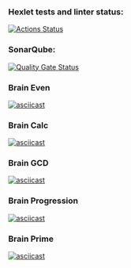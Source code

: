 ### Hexlet tests and linter status:
[![Actions Status](https://github.com/ArtLevel/php-project-45/actions/workflows/hexlet-check.yml/badge.svg)](https://github.com/ArtLevel/php-project-45/actions)

### SonarQube:
[![Quality Gate Status](https://sonarcloud.io/api/project_badges/measure?project=ArtLevel_php-project-45&metric=alert_status)](https://sonarcloud.io/summary/new_code?id=ArtLevel_php-project-45)

### Brain Even
[![asciicast](https://asciinema.org/a/749626.svg)](https://asciinema.org/a/749626)

### Brain Calc
[![asciicast](https://asciinema.org/a/749804.svg)](https://asciinema.org/a/749804)

### Brain GCD
[![asciicast](https://asciinema.org/a/749805.svg)](https://asciinema.org/a/749805)

### Brain Progression
[![asciicast](https://asciinema.org/a/749806.svg)](https://asciinema.org/a/749806)

### Brain Prime
[![asciicast](https://asciinema.org/a/749815.svg)](https://asciinema.org/a/749815)